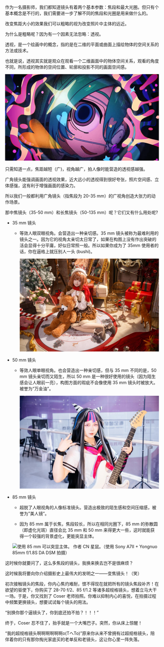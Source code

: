 作为一名摄影师，我们都知道镜头有着两个基本参数：焦段和最大光圈。但只有个基本概念是不行的，我们需要进一步了解不同的焦段和光圈是用来做什么的。

改变焦距大小的效果我们可以粗略的视为改变照片中主体的远近。

为什么是粗略呢？因为有一个因素无法忽略：透视。

透视，是一个绘画中的概念，指的是在二维的平面或曲面上描绘物体的空间关系的方法或技术。

也就是说，透视其实就是观众在观看一个二维画面中的物体空间关系，观看的角度不同，所形成的物体的空间位置、轮廓和投影不同的画面空间感。

![广角透视的画面营造了很强的视觉冲击力。图源 モニタリング feat.初音ミク/DECO\*27 作者 OTOIRO。](images/image.png)

只需知道一点，焦距越短（广)，视角越广，拍人像时能营造的透视感越强。

广角镜头能强调画面的透视效果，近大远小的透视得到很好夸张，照片空间感、立体感强，这有利于增强画面的感染力。

所以我们一般都利用广角镜头（指焦段为 20-35 mm）的广视角创造大张力的动作场景。

那中焦镜头（35-50 mm）和长焦镜头（50-135 mm）呢？它们又有什么用处呢?

* 35 mm 镜头

  * 等效人眼双眼视角。会营造出一种亲切感。35 mm 镜头被称为最难利用的镜头之一。因为它的视角太亲切太日常了，如果在构图上没有作出突破的活会显得十分平庸，好似日常照一般。所以如果你成为了 35mm 使用者的话，你在逼格上就压别人一头 (bushi)。

    ![好的构图可以发挥出 35 mm 的最大价值。作者 CN 海盐，已获得原作者授权。（使用 Nikon Z6III + Sony 35mm f/1.4 G Master 拍摄）](images/9C0C31EEC370E97F8932E33D50BD2BCD.jpg)

* 50 mm 镜头

  * 等效人眼单眼视角。也会营造出一种亲切感，但与 35 mm 不同的是，50 mm 镜头亲切而又陌生，所以 50 mm 是一种很好使用的镜头（因为陌生感会让人眼前一亮），构图方面的瑕疵不会像使用 35 mm 镜头时被放大。被誉为“万金油”。

    ![使用 50 mm 拍摄的场照。作者 CN 七珩。已获得原作者授权。（使用 Canon R7 + SIGMA RF 18-50mm f/2.8 DC DN 拍摄）](images/_12A4789.jpg)

* 85 mm 镜头

  * 超脱了人眼视角的人像标准镜头。营造出极致的陌生感和空间压缩感，被誉为”美人镜”。

  * 因为 85 mm 属于长焦，焦段较长，所以在相同光圈下，85 mm 的弥散圆（即虚化光斑）直径会比 35 mm 和 50 mm 来得更大一些，这时就能获得一个较强的背景虚化，更能突显主体。

  ![使用 85 mm 可以突显主体。 作者 CN 星鼠。（使用 Sony A7II + Yongnuo 85mm f/1.8S DA DSM 拍摄）](images/_DSC5691_\(2\).jpg)

这时候你就要问了，这么多焦段的镜头，我换来换去岂不是很麻烦？

这时候我将要向你介绍摄影史上最伟大的发明之一——变焦镜头！（笑）

初次接触镜头的焦段，你内心焦灼难耐，恨不得现在就把所有的镜头焦段补齐！在欲望的驱使下，你购买了 28-70 f/2、85 f/1.2 等诸多超规格镜头，想着立马大干一场。于是，你又找到了 Coser 老师拍照。你难以抑制内心的喜悦，在拍摄过程中频繁更换镜头，想要试试每个镜头的用法。

“别换你那个逼镜头了，你到底还拍不拍？！！！”

终于，Coser 忍不住了，抬手就是一个大嘴巴子。突然，你从床上惊醒！

“我的超规格镜头啊啊啊啊啊啊o(TヘTo)”原来你从来不曾拥有过超规格镜头，陪伴着你的只有那你掏光家底买的老单反和老镜头，这让你心里一阵失落。&#x20;
